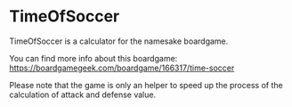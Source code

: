 # TimeOfSoccer
TimeOfSoccer is a calculator for the namesake boardgame.

You can find more info about this boardgame:
https://boardgamegeek.com/boardgame/166317/time-soccer

Please note that the game is only an helper to speed up the process of the calculation of attack and defense value.
